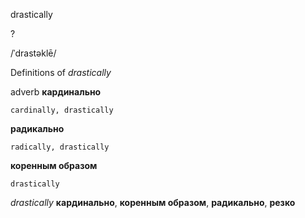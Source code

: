 drastically

?

/ˈdrastəklē/

Definitions of _drastically_

adverb
**кардинально**

    cardinally, drastically
**радикально**

    radically, drastically
**коренным образом**

    drastically

_drastically_
**кардинально**, **коренным образом**, **радикально**, **резко**